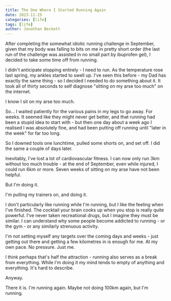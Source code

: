 ```yaml
---
title: The One Where I Started Running Again
date: 2023-11-25
categories: [life]
tags: [life]
author: Jonathan Beckett
---
```


After completing the somewhat idiotic running challenge in September, given that my body was falling to bits on me in pretty short order (the last run of the challenge was assisted in no small part by ibuprofen gel), I decided to take some time off from running.

I didn't anticipate stopping entirely - I need to run. As the temperature rose last spring, my ankles started to swell up. I've seen this before - my Dad has exactly the same thing - so I decided I needed to do something about it. It took all of thirty seconds to self diagnose "sitting on my arse too much" on the internet.

I know I sit on my arse too much.

So… I waited patiently for the various pains in my legs to go away. For weeks. It seemed like they might never get better, and that running had been a stupid idea to start with - but then one day about a week ago I realised I was absolutely fine, and had been putting off running until "later in the week" for far too long.

So I downed tools one lunchtime, pulled some shorts on, and set off. I did the same a couple of days later.

Inevitably, I've lost a lot of cardiovascular fitness. I can now only run 3km without too much trouble - at the end of September, even while injured, I could run 6km or more. Seven weeks of sitting on my arse have not been helpful.

But I'm doing it.

I'm pulling my trainers on, and doing it.

I don't particularly like running while I'm running, but I like the feeling when I've finished. The cocktail your brain cooks up when you stop is really quite powerful. I've never taken recreational drugs, but I imagine they must be similar. I can understand why some people become addicted to running - or the gym - or any similarly strenuous activity.

I'm not setting myself any targets over the coming days and weeks - just getting out there and getting a few kilometres in is enough for me. At my own pace. No pressure. Just me.

I think perhaps that's half the attraction - running also serves as a break from everything. While I'm doing it my mind tends to empty of anything and everything. It's hard to describe.

Anyway.

There it is. I'm running again. Maybe not doing 100km again, but I'm running.